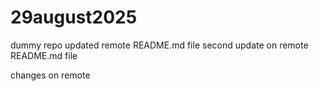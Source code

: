 # 29august2025
dummy repo
updated remote README.md file
second update on remote README.md file

changes on remote
